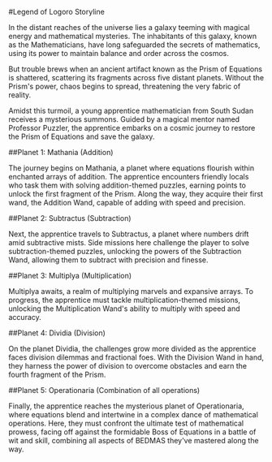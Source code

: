 #Legend of Logoro Storyline

In the distant reaches of the universe lies a galaxy teeming with magical energy and mathematical mysteries. The inhabitants of this galaxy, known as the Mathematicians, have long safeguarded the secrets of mathematics, using its power to maintain balance and order across the cosmos.

But trouble brews when an ancient artifact known as the Prism of Equations is shattered, scattering its fragments across five distant planets. Without the Prism's power, chaos begins to spread, threatening the very fabric of reality.

Amidst this turmoil, a young apprentice mathematician from South Sudan receives a mysterious summons. Guided by a magical mentor named Professor Puzzler, the apprentice embarks on a cosmic journey to restore the Prism of Equations and save the galaxy.

##Planet 1: Mathania (Addition)

The journey begins on Mathania, a planet where equations flourish within enchanted arrays of addition. The apprentice encounters friendly locals who task them with solving addition-themed puzzles, earning points to unlock the first fragment of the Prism. Along the way, they acquire their first wand, the Addition Wand, capable of adding with speed and precision.

##Planet 2: Subtractus (Subtraction)

Next, the apprentice travels to Subtractus, a planet where numbers drift amid subtractive mists. Side missions here challenge the player to solve subtraction-themed puzzles, unlocking the powers of the Subtraction Wand, allowing them to subtract with precision and finesse.

##Planet 3: Multiplya (Multiplication)

Multiplya awaits, a realm of multiplying marvels and expansive arrays. To progress, the apprentice must tackle multiplication-themed missions, unlocking the Multiplication Wand's ability to multiply with speed and accuracy.

##Planet 4: Dividia (Division)

On the planet Dividia, the challenges grow more divided as the apprentice faces division dilemmas and fractional foes. With the Division Wand in hand, they harness the power of division to overcome obstacles and earn the fourth fragment of the Prism.

##Planet 5: Operationaria (Combination of all operations)

Finally, the apprentice reaches the mysterious planet of Operationaria, where equations blend and intertwine in a complex dance of mathematical operations. Here, they must confront the ultimate test of mathematical prowess, facing off against the formidable Boss of Equations in a battle of wit and skill, combining all aspects of BEDMAS they've mastered along the way.
